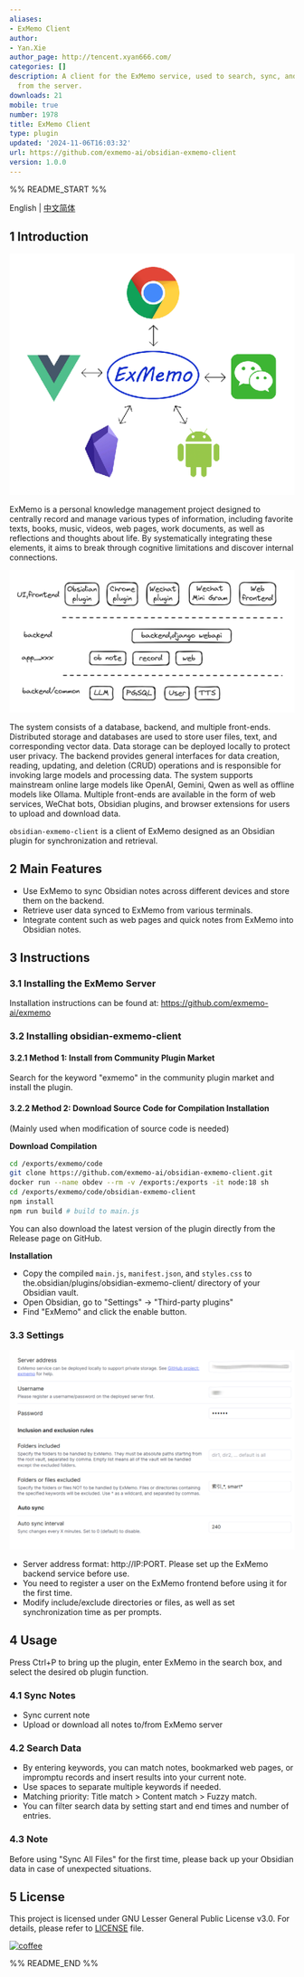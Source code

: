 ```yaml
---
aliases:
- ExMemo Client
author:
- Yan.Xie
author_page: http://tencent.xyan666.com/
categories: []
description: A client for the ExMemo service, used to search, sync, and organize data
  from the server.
downloads: 21
mobile: true
number: 1978
title: ExMemo Client
type: plugin
updated: '2024-11-06T16:03:32'
url: https://github.com/exmemo-ai/obsidian-exmemo-client
version: 1.0.0
---
```


%% README_START %%

English | [中文简体](./README_cn.md)

## 1 Introduction

![](https://raw.githubusercontent.com/exmemo-ai/obsidian-exmemo-client/HEAD/images/img1.png)

ExMemo is a personal knowledge management project designed to centrally record and manage various types of information, including favorite texts, books, music, videos, web pages, work documents, as well as reflections and thoughts about life. By systematically integrating these elements, it aims to break through cognitive limitations and discover internal connections.

![](https://raw.githubusercontent.com/exmemo-ai/obsidian-exmemo-client/HEAD/images/img2.png)

The system consists of a database, backend, and multiple front-ends. Distributed storage and databases are used to store user files, text, and corresponding vector data. Data storage can be deployed locally to protect user privacy. The backend provides general interfaces for data creation, reading, updating, and deletion (CRUD) operations and is responsible for invoking large models and processing data. The system supports mainstream online large models like OpenAI, Gemini, Qwen as well as offline models like Ollama. Multiple front-ends are available in the form of web services, WeChat bots, Obsidian plugins, and browser extensions for users to upload and download data.

`obsidian-exmemo-client` is a client of ExMemo designed as an Obsidian plugin for synchronization and retrieval.

## 2 Main Features

* Use ExMemo to sync Obsidian notes across different devices and store them on the backend.
* Retrieve user data synced to ExMemo from various terminals.
* Integrate content such as web pages and quick notes from ExMemo into Obsidian notes.

## 3 Instructions

### 3.1 Installing the ExMemo Server

Installation instructions can be found at: https://github.com/exmemo-ai/exmemo

### 3.2 Installing obsidian-exmemo-client

#### 3.2.1 Method 1: Install from Community Plugin Market

Search for the keyword "exmemo" in the community plugin market and install the plugin.

#### 3.2.2 Method 2: Download Source Code for Compilation Installation

(Mainly used when modification of source code is needed)

**Download Compilation**

```bash
cd /exports/exmemo/code
git clone https://github.com/exmemo-ai/obsidian-exmemo-client.git
docker run --name obdev --rm -v /exports:/exports -it node:18 sh
cd /exports/exmemo/code/obsidian-exmemo-client
npm install
npm run build # build to main.js
```

You can also download the latest version of the plugin directly from the Release page on GitHub.

**Installation**

* Copy the compiled `main.js`, `manifest.json`, and `styles.css` to the.obsidian/plugins/obsidian-exmemo-client/ directory of your Obsidian vault.
* Open Obsidian, go to "Settings" -> "Third-party plugins"
* Find "ExMemo" and click the enable button.

### 3.3 Settings

![](https://raw.githubusercontent.com/exmemo-ai/obsidian-exmemo-client/HEAD/images/img3.png)

- Server address format: http://IP:PORT. Please set up the ExMemo backend service before use.
- You need to register a user on the ExMemo frontend before using it for the first time.
- Modify include/exclude directories or files, as well as set synchronization time as per prompts.

## 4 Usage

Press Ctrl+P to bring up the plugin, enter ExMemo in the search box, and select the desired ob plugin function.

### 4.1 Sync Notes

* Sync current note
* Upload or download all notes to/from ExMemo server

### 4.2 Search Data

* By entering keywords, you can match notes, bookmarked web pages, or impromptu records and insert results into your current note.
* Use spaces to separate multiple keywords if needed.
* Matching priority: Title match > Content match > Fuzzy match.
* You can filter search data by setting start and end times and number of entries.

### 4.3 Note

Before using "Sync All Files" for the first time, please back up your Obsidian data in case of unexpected situations.

## 5 License

This project is licensed under GNU Lesser General Public License v3.0. For details, please refer to [LICENSE](./LICENSE) file.

[![coffee](https://img.buymeacoffee.com/button-api/?text=Buy%20me%20a%20coffee&emoji=%E2%98%95&slug=windingblack&button_colour=FFDD00&font_colour=000000&font_family=Comic&outline_colour=000000&coffee_colour=ffffff)](https://buymeacoffee.com/xieyan0811y)


%% README_END %%